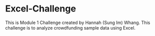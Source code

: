 # Excel-Challenge
This is Module 1 Challenge created by Hannah (Sung Im) Whang.
This challenge is to analyze crowdfunding sample data using Excel.
